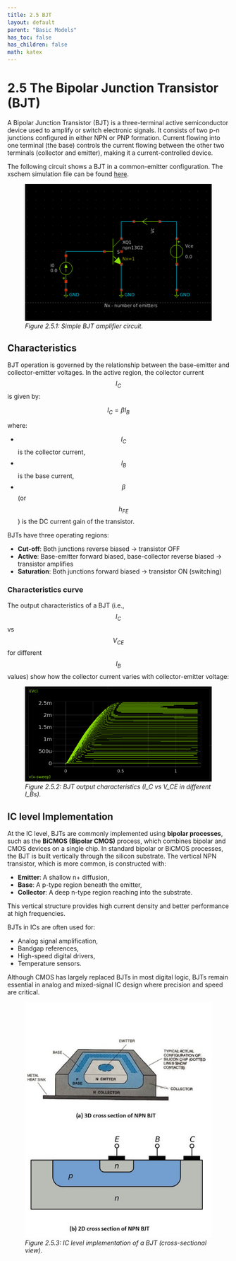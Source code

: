 ```yaml
---
title: 2.5 BJT
layout: default
parent: "Basic Models"
has_toc: false
has_children: false
math: katex
---
```


# 2.5 The Bipolar Junction Transistor (BJT)

A Bipolar Junction Transistor (BJT) is a three-terminal active semiconductor device used to amplify or switch electronic signals. It consists of two p-n junctions configured in either NPN or PNP formation. Current flowing into one terminal (the base) controls the current flowing between the other two terminals (collector and emitter), making it a current-controlled device.

The following circuit shows a BJT in a common-emitter configuration. The xschem simulation file can be found [here](./simulation_files/xschem/04_BJT_DC_sweep.sch).
<figure>
  <img src="./images/sch_bjt.png" alt="BJT common-emitter circuit" width="500">
  <figcaption><em>Figure 2.5.1: Simple BJT amplifier circuit.</em></figcaption>
</figure>

## Characteristics
BJT operation is governed by the relationship between the base-emitter and collector-emitter voltages. In the active region, the collector current $$I_C$$ is given by:

$$
I_C = \beta I_B
$$

where:

- $$I_C$$ is the collector current,
- $$I_B$$ is the base current,
- $$\beta$$(or $$h_{FE}$$) is the DC current gain of the transistor.

BJTs have three operating regions:

- **Cut-off**: Both junctions reverse biased → transistor OFF  
- **Active**: Base-emitter forward biased, base-collector reverse biased → transistor amplifies  
- **Saturation**: Both junctions forward biased → transistor ON (switching)

### Characteristics curve
The output characteristics of a BJT (i.e., $$I_C$$ vs $$V_{CE}$$ for different $$I_B$$ values) show how the collector current varies with collector-emitter voltage:
<figure>
  <img src="./images/plot_IV_BJT.png" alt="BJT Output Characteristics" width="500">
  <figcaption><em>Figure 2.5.2: BJT output characteristics (I_C vs V_CE in different I_Bs).</em></figcaption>
</figure>

## IC level Implementation
At the IC level, BJTs are commonly implemented using **bipolar processes**, such as the **BiCMOS (Bipolar CMOS)** process, which combines bipolar and CMOS devices on a single chip. In standard bipolar or BiCMOS processes, the BJT is built vertically through the silicon substrate. The vertical NPN transistor, which is more common, is constructed with:

- **Emitter**: A shallow n+ diffusion,
- **Base**: A p-type region beneath the emitter,
- **Collector**: A deep n-type region reaching into the substrate.

This vertical structure provides high current density and better performance at high frequencies.

BJTs in ICs are often used for:

- Analog signal amplification,
- Bandgap references,
- High-speed digital drivers,
- Temperature sensors.

Although CMOS has largely replaced BJTs in most digital logic, BJTs remain essential in analog and mixed-signal IC design where precision and speed are critical.

<figure>
  <img src="./images/BJT_Cross_Section.jpg" alt="BJT IC implementation" width="500">
  <figcaption><em>Figure 2.5.3: IC level implementation of a BJT (cross-sectional view).</em></figcaption>
</figure>
